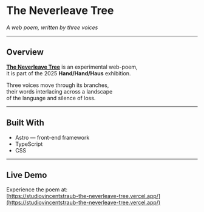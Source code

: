 # The Neverleave Tree  
*A web poem, written by three voices*

---

## Overview  
[**The Neverleave Tree**](https://studiovincentstraub-the-neverleave-tree.vercel.app/) is an experimental web-poem,  
it is part of the 2025 **Hand/Hand/Haus** exhibition.  

Three voices move through its branches,  
their words interlacing across a landscape  
of the language and silence of loss.

---

## Built With  
- Astro — front-end framework  
- TypeScript  
- CSS  

---

## Live Demo  
Experience the poem at:  
[https://studiovincentstraub-the-neverleave-tree.vercel.app/](https://studiovincentstraub-the-neverleave-tree.vercel.app/)


